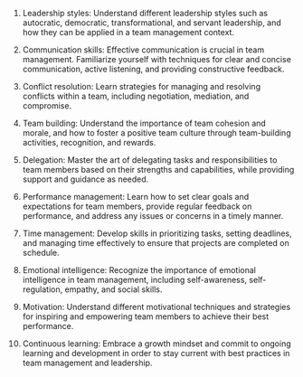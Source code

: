 1. Leadership styles: Understand different leadership styles such as autocratic, democratic, transformational, and servant leadership, and how they can be applied in a team management context.

2. Communication skills: Effective communication is crucial in team management. Familiarize yourself with techniques for clear and concise communication, active listening, and providing constructive feedback.

3. Conflict resolution: Learn strategies for managing and resolving conflicts within a team, including negotiation, mediation, and compromise.

4. Team building: Understand the importance of team cohesion and morale, and how to foster a positive team culture through team-building activities, recognition, and rewards.

5. Delegation: Master the art of delegating tasks and responsibilities to team members based on their strengths and capabilities, while providing support and guidance as needed.

6. Performance management: Learn how to set clear goals and expectations for team members, provide regular feedback on performance, and address any issues or concerns in a timely manner.

7. Time management: Develop skills in prioritizing tasks, setting deadlines, and managing time effectively to ensure that projects are completed on schedule.

8. Emotional intelligence: Recognize the importance of emotional intelligence in team management, including self-awareness, self-regulation, empathy, and social skills.

9. Motivation: Understand different motivational techniques and strategies for inspiring and empowering team members to achieve their best performance.

10. Continuous learning: Embrace a growth mindset and commit to ongoing learning and development in order to stay current with best practices in team management and leadership.